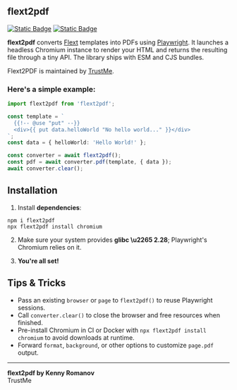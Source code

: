 ## flext2pdf

[![Static Badge](https://img.shields.io/badge/GitHub-Star%20%280%29-yellow?logo=github)](https://github.com/TrustMe-kz/flext2pdf)
[![Static Badge](https://img.shields.io/badge/NPM-Download%20%28379%29-blue)](https://www.npmjs.com/package/flext2pdf)


**flext2pdf** converts [Flext](https://www.npmjs.com/package/@trustme24/flext) templates into PDFs using [Playwright](https://playwright.dev/). It launches a headless Chromium instance to render your HTML and returns the resulting file through a tiny API. The library ships with ESM and CJS bundles.

Flext2PDF is maintained by [TrustMe](https://trustme24.com/).

### Here's a simple example:
```ts
import flext2pdf from 'flext2pdf';

const template = `
  {{!-- @use "put" --}}
  <div>{{ put data.helloWorld "No hello world..." }}</div>
`;
const data = { helloWorld: 'Hello World!' };

const converter = await flext2pdf();
const pdf = await converter.pdf(template, { data });
await converter.clear();
```

## Installation

1. Install **dependencies**:

```shell
npm i flext2pdf
npx flext2pdf install chromium
```

2. Make sure your system provides **glibc \u2265 2.28**; Playwright's Chromium relies on it.

3. **You're all set!**

## Tips & Tricks

- Pass an existing `browser` or `page` to `flext2pdf()` to reuse Playwright sessions.
- Call `converter.clear()` to close the browser and free resources when finished.
- Pre-install Chromium in CI or Docker with `npx flext2pdf install chromium` to avoid downloads at runtime.
- Forward `format`, `background`, or other options to customize `page.pdf` output.

---
**flext2pdf by Kenny Romanov**  
TrustMe
